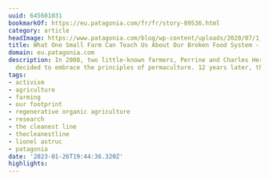 ```yaml
---
uuid: 645601031
bookmarkOf: https://eu.patagonia.com/fr/fr/story-89536.html
category: article
headImage: https://www.patagonia.com/blog/wp-content/uploads/2020/07/1_dsc04852-copie-1-1024x683.jpg
title: What One Small Farm Can Teach Us About Our Broken Food System - Patagonia Stories
domain: eu.patagonia.com
description: In 2008, two little-known farmers, Perrine and Charles Hervé-Gruyer,
  decided to embrace the principles of permaculture. 12 years later, the success and
tags:
- activism
- agriculture
- farming
- our footprint
- regenerative organic agriculture
- research
- the cleanest line
- thecleanestline
- lionel astruc
- patagonia
date: '2023-01-26T19:44:36.320Z'
highlights:
---
```



